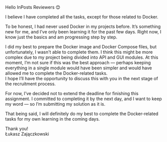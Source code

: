 Hello InPosts Reviewers 😊 <br/>

I believe I have completed all the tasks, except for those related to Docker. <br />

To be honest, I had never used Docker in my projects before. It’s something new for me, and I’ve only been learning it for the past few days. Right now, I know just the basics and am progressing step by step. <br />

I did my best to prepare the Docker image and Docker Compose files, but unfortunately, I wasn't able to complete them. I think this might be more complex due to my project being divided into API and GUI modules. At this moment, I’m not sure if this was the best approach — perhaps keeping everything in a single module would have been simpler and would have allowed me to complete the Docker-related tasks.<br/> 
I hope I’ll have the opportunity to discuss this with you in the next stage of the recruitment process. <br />

For now, I’ve decided not to extend the deadline for finishing this assignment. I committed to completing it by the next day, and I want to keep my word — so I’m submitting my solution as it is. <br/> 

That being said, I will definitely do my best to complete the Docker-related tasks for my own learning in the coming days. <br />

Thank you! <br/>
Łukasz Zajączkowski
